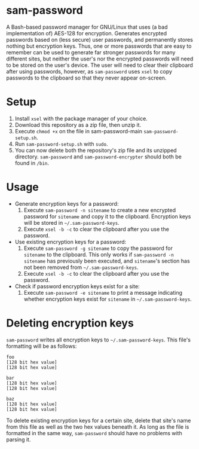 # sam-password
A Bash-based password manager for GNU/Linux that uses (a bad implementation of)
AES-128 for encryption. Generates encrypted passwords based on (less secure)
user passwords, and permanently stores nothing but encryption keys. Thus, one or
more passwords that are easy to remember can be used to generate far stronger
passwords for many different sites, but neither the user's nor the encrypted
passwords will need to be stored on the user's device. The user will need to
clear their clipboard after using passwords, however, as `sam-password` uses
`xsel` to copy passwords to the clipboard so that they never appear on-screen.
# Setup
1. Install `xsel` with the package manager of your choice.
2. Download this repository as a zip file, then unzip it.
3. Execute `chmod +x` on the file in sam-password-main `sam-password-setup.sh`.
4. Run `sam-password-setup.sh` with `sudo`.
5. You can now delete both the repository's zip file and its unzipped directory.
`sam-password` and `sam-password-encrypter` should both be found in `/bin`.
# Usage
* Generate encryption keys for a password:
    1. Execute `sam-password -n sitename` to create a new encrypted password for
    `sitename` and copy it to the clipboard. Encryption keys will be stored in
    `~/.sam-password-keys`.
    2. Execute `xsel -b -c` to clear the clipboard after you use the password.
* Use existing encryption keys for a password:
    1. Execute `sam-password -g sitename` to copy the password for `sitename` to
    the clipboard. This only works if `sam-password -n sitename` has previously
    been executed, and `sitename`'s section has not been removed from
    `~/.sam-password-keys`.
    3. Execute `xsel -b -c` to clear the clipboard after you use the password.
* Check if password encryption keys exist for a site:
    1. Execute `sam-password -e sitename` to print a message indicating whether
    encryption keys exist for `sitename` in `~/.sam-password-keys`.
# Deleting encryption keys
`sam-password` writes all encryption keys to `~/.sam-password-keys`. This file's
formatting will be as follows:
```
foo
[128 bit hex value]
[128 bit hex value]

bar
[128 bit hex value]
[128 bit hex value]

baz
[128 bit hex value]
[128 bit hex value]
```
To delete existing encryption keys for a certain site, delete that site's name
from this file as well as the two hex values beneath it. As long as the file is
formatted in the same way, `sam-password` should have no problems with parsing
it.
